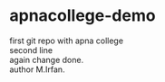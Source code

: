 # apnacollege-demo
first git repo with apna college
<br/>
second line
</br>
again change done. 
<br/>
author M.Irfan.
